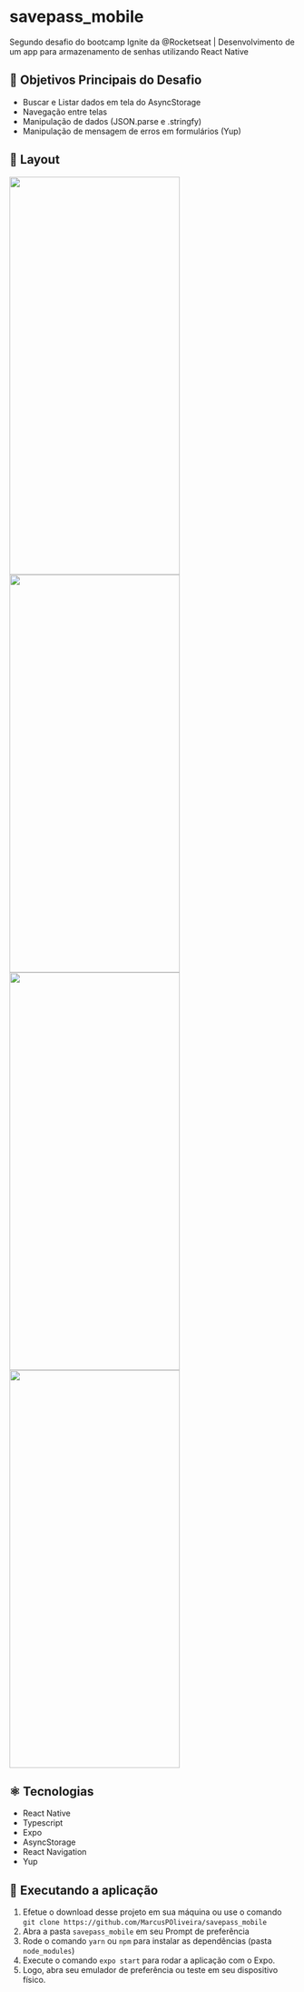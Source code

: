 # savepass_mobile

Segundo desafio do bootcamp Ignite da @Rocketseat | Desenvolvimento de um app para armazenamento de senhas utilizando React Native

## 📖 Objetivos Principais do Desafio

- Buscar e Listar dados em tela do AsyncStorage
- Navegação entre telas
- Manipulação de dados (JSON.parse e .stringfy)
- Manipulação de mensagem de erros em formulários (Yup)

## 📱 Layout
<p float="left">
  <img src="https://user-images.githubusercontent.com/47436367/159372951-be930ba1-f329-4f4f-80a9-b8a47e4cc8a3.jpeg" height=700 width=300> 
  <img src="https://user-images.githubusercontent.com/47436367/159372962-7bb9112b-202e-438c-a6af-88e432907dab.jpeg" height=700 width=300>
  <img src="https://user-images.githubusercontent.com/47436367/159372973-c40ebbec-cb88-48ca-9e01-456c3b2df713.jpeg" height=700 width=300>
  <img src="https://user-images.githubusercontent.com/47436367/159372980-c7ed6b2e-c760-4c82-9975-6dabd03015e0.jpeg" height=700 width=300>
</p>

## ⚛ Tecnologias
- React Native
- Typescript
- Expo
- AsyncStorage
- React Navigation
- Yup

## 🔧 Executando a aplicação
1. Efetue o download desse projeto em sua máquina ou use o comando ``git clone https://github.com/MarcusPOliveira/savepass_mobile``
2. Abra a pasta ``savepass_mobile`` em seu Prompt de preferência
3. Rode o comando ``yarn`` ou ``npm`` para instalar as dependências (pasta ``node_modules``)
4. Execute o comando ``expo start`` para rodar a aplicação com o Expo.
5. Logo, abra seu emulador de preferência ou teste em seu dispositivo físico.
